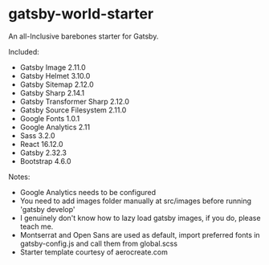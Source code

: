 # gatsby-world-starter
An all-Inclusive barebones starter for Gatsby.

Included:
* Gatsby Image 2.11.0
* Gatsby Helmet 3.10.0
* Gatsby Sitemap 2.12.0
* Gatsby Sharp 2.14.1
* Gatsby Transformer Sharp 2.12.0
* Gatsby Source Filesystem 2.11.0
* Google Fonts 1.0.1
* Google Analytics 2.11
* Sass 3.2.0
* React 16.12.0
* Gatsby 2.32.3
* Bootstrap 4.6.0

Notes:
* Google Analytics needs to be configured
* You need to add images folder manually at src/images before running 'gatsby develop'
* I genuinely don't know how to lazy load gatsby images, if you do, please teach me.
* Montserrat and Open Sans are used as default, import preferred fonts in gatsby-config.js and call them from global.scss
* Starter template courtesy of aerocreate.com
